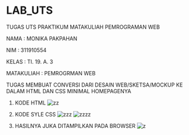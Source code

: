 # LAB_UTS
TUGAS UTS PRAKTIKUM MATAKULIAH PEMROGRAMAN WEB

NAMA  : MONIKA PAKPAHAN

NIM : 311910554

KELAS : TI. 19. A. 3

MATAKULIAH  : PEMROGRMAN WEB

TUGAS MEMBUAT CONVERSI DARI DESAIN WEB/SKETSA/MOCKUP KE DALAM HTML DAN CSS MINIMAL HOMEPAGENYA

1. KODE HTML
![zz](https://user-images.githubusercontent.com/59879254/116919502-8f4bda80-ac7b-11eb-9783-e954d15af0d8.png)

2. KODE SYLE CSS
![zzz](https://user-images.githubusercontent.com/59879254/116919555-a2f74100-ac7b-11eb-928e-8d0437f7b033.png)
![zzzz](https://user-images.githubusercontent.com/59879254/116919564-a5f23180-ac7b-11eb-8845-8d160f695bda.png)

3. HASILNYA JUKA DITAMPILKAN PADA BROWSER
![z](https://user-images.githubusercontent.com/59879254/116919623-bbfff200-ac7b-11eb-918c-c21e654e2bf5.png)



